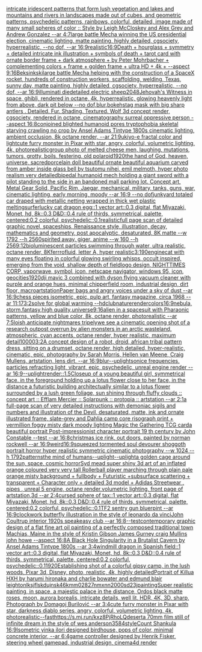 [intricate iridescent patterns that form lush vegetation and lakes and mountains and rivers in landscapes made out of cubes, and geometric patterns, psychedelic patterns, rainbows, colorful, detailed, image made of many small  spheres of color :: Style by Leigh McCloskey and Alex Grey and Andrew Gonzalez --ar 4:7](https://www.ebank.nz/aiartgenerator?category=intricate%20iridescent%20patterns%20that%20form%20lush%20vegetation%20and%20lakes%20and%20mountains%20and%20rivers%20in%20landscapes%20made%20out%20of%20cubes%2C%20and%20geometric%20patterns%2C%20psychedelic%20patterns%2C%20rainbows%2C%20colorful%2C%20detailed%2C%20image%20made%20of%20many%20small%20%20spheres%20of%20color%20%3A%3A%20Style%20by%20Leigh%20McCloskey%20and%20Alex%20Grey%20and%20Andrew%20Gonzalez%20--ar%204%3A7)[large battle Mecha winning the US presidential election, cinematic lighting, matte painting, highly detailed, cgsociety, hyperrealistic, --no dof, --ar 16:9](https://www.ebank.nz/aiartgenerator?category=large%20battle%20Mecha%20winning%20the%20US%20presidential%20election%2C%20cinematic%20lighting%2C%20matte%20painting%2C%20highly%20detailed%2C%20cgsociety%2C%20hyperrealistic%2C%20--no%20dof%2C%20--ar%2016%3A9)[realistic](https://www.ebank.nz/aiartgenerator?category=realistic)[16:9](https://www.ebank.nz/aiartgenerator?category=16%3A9)[Death + hourglass + symmetry + detailed intricate ink illustration + symbols of death + tarot card with ornate border frame + dark atmosphere + by Peter Mohrbacher + complementing colors + frame + golden frame + ultra HD + 4k + --aspect 9:16](https://www.ebank.nz/aiartgenerator?category=Death%20%2B%20hourglass%20%2B%20symmetry%20%2B%20detailed%20intricate%20ink%20illustration%20%2B%20symbols%20of%20death%20%2B%20tarot%20card%20with%20ornate%20border%20frame%20%2B%20dark%20atmosphere%20%2B%20by%20Peter%20Mohrbacher%20%2B%20complementing%20colors%20%2B%20frame%20%2B%20golden%20frame%20%2B%20ultra%20HD%20%2B%204k%20%2B%20--aspect%209%3A16)[Beksinkski](https://www.ebank.nz/aiartgenerator?category=Beksinkski)[large battle Mecha helping with the construction of a SpaceX rocket, hundreds of construction workers, scaffolding, welding, Texas, sunny day, matte painting, highly detailed, cgsociety, hyperrealistic, --no dof, --ar 16:9](https://www.ebank.nz/aiartgenerator?category=large%20battle%20Mecha%20helping%20with%20the%20construction%20of%20a%20SpaceX%20rocket%2C%20hundreds%20of%20construction%20workers%2C%20scaffolding%2C%20welding%2C%20Texas%2C%20sunny%20day%2C%20matte%20painting%2C%20highly%20detailed%2C%20cgsociety%2C%20hyperrealistic%2C%20--no%20dof%2C%20--ar%2016%3A9)[illuminati die](https://www.ebank.nz/aiartgenerator?category=illuminati%20die)[detailed,](https://www.ebank.nz/aiartgenerator?category=detailed%2C)[electric sheep](https://www.ebank.nz/aiartgenerator?category=electric%20sheep)[2048](https://www.ebank.nz/aiartgenerator?category=2048)[Jehovah's Witness in space, ghibli, rendered in octane, 4k, hyperrealistic, glowing heavenly light from above, dark pit below --no dof,blur,bokeh](https://www.ebank.nz/aiartgenerator?category=Jehovah%27s%20Witness%20in%20space%2C%20ghibli%2C%20rendered%20in%20octane%2C%204k%2C%20hyperrealistic%2C%20glowing%20heavenly%20light%20from%20above%2C%20dark%20pit%20below%20--no%20dof%2Cblur%2Cbokeh)[stag mask with big sharp antlers . Detailed. Fur. Shading. Textured. Wolf 3d concept render, cgsociety, rendered in octane, cinematography surreal oppressive person --aspect 16:8](https://www.ebank.nz/aiartgenerator?category=stag%20mask%20with%20big%20sharp%20antlers%20.%20Detailed.%20Fur.%20Shading.%20Textured.%20Wolf%203d%20concept%20render%2C%20cgsociety%2C%20rendered%20in%20octane%2C%20cinematography%20surreal%20oppressive%20person%20--aspect%2016%3A8)[conjoined blighted humanoid pores tryptophobia skeletal starving crawling no crop by Ansel Adams Tintype 1800s cinematic lighting, ambient occlusion, 8k octane render, --ar 21:9](https://www.ebank.nz/aiartgenerator?category=conjoined%20blighted%20humanoid%20pores%20tryptophobia%20skeletal%20starving%20crawling%20no%20crop%20by%20Ansel%20Adams%20Tintype%201800s%20cinematic%20lighting%2C%20ambient%20occlusion%2C%208k%20octane%20render%2C%20--ar%2021%3A9)[ukiyo-e fractal color and light](https://www.ebank.nz/aiartgenerator?category=ukiyo-e%20fractal%20color%20and%20light)[cute furry monster in Pixar with star, angry, colorful, volumetric lighting, 4k, photorealistic](https://www.ebank.nz/aiartgenerator?category=cute%20furry%20monster%20in%20Pixar%20with%20star%2C%20angry%2C%20colorful%2C%20volumetric%20lighting%2C%204k%2C%20photorealistic)[group photo of melted cheese men, laughing, mutations, tumors, grotty, boils, festering, old polaroid](https://www.ebank.nz/aiartgenerator?category=group%20photo%20of%20melted%20cheese%20men%2C%20laughing%2C%20mutations%2C%20tumors%2C%20grotty%2C%20boils%2C%20festering%2C%20old%20polaroid)[1920](https://www.ebank.nz/aiartgenerator?category=1920)[the hand of God, heaven, universe, sacred](https://www.ebank.nz/aiartgenerator?category=the%20hand%20of%20God%2C%20heaven%2C%20universe%2C%20sacred)[porcelain doll beautiful ornate beautiful aquarium carved from amber inside glass bell by tsutomu nihei, emil melmoth,  hyper photo realism very detailed](https://www.ebank.nz/aiartgenerator?category=porcelain%20doll%20beautiful%20ornate%20beautiful%20aquarium%20carved%20from%20amber%20inside%20glass%20bell%20by%20tsutomu%20nihei%2C%20emil%20melmoth%2C%20%20hyper%20photo%20realism%20very%20detailed)[bipedal humanoid mech holding a giant sword with a pilot standing to the side in an bandoned mall parking lot. Concept art, Metal Gear Solid, Pacific Rim, Jaegar, mechanical, military, tanks, guns, war, cinematic lighting, early morning, moody --ar 16:9 --no dof](https://www.ebank.nz/aiartgenerator?category=bipedal%20humanoid%20mech%20holding%20a%20giant%20sword%20with%20a%20pilot%20standing%20to%20the%20side%20in%20an%20bandoned%20mall%20parking%20lot.%20Concept%20art%2C%20Metal%20Gear%20Solid%2C%20Pacific%20Rim%2C%20Jaegar%2C%20mechanical%2C%20military%2C%20tanks%2C%20guns%2C%20war%2C%20cinematic%20lighting%2C%20early%20morning%2C%20moody%20--ar%2016%3A9%20--no%20dof)[junkyard totaled car draped with metallic netting wrapped in thick wet plastic melting](https://www.ebank.nz/aiartgenerator?category=junkyard%20totaled%20car%20draped%20with%20metallic%20netting%20wrapped%20in%20thick%20wet%20plastic%20melting)[surfer](https://www.ebank.nz/aiartgenerator?category=surfer)[lucky cat dragon egg::1 vector art::0.3 digital, flat Miyazaki, Monet, hd, 8k::0.3 D&D::0.4 rule of thirds, symmetrical, palette, centered:0.2 colorful, psychedelic::0.1](https://www.ebank.nz/aiartgenerator?category=lucky%20cat%20dragon%20egg%3A%3A1%20vector%20art%3A%3A0.3%20digital%2C%20flat%20Miyazaki%2C%20Monet%2C%20hd%2C%208k%3A%3A0.3%20D%26D%3A%3A0.4%20rule%20of%20thirds%2C%20symmetrical%2C%20palette%2C%20centered%3A0.2%20colorful%2C%20psychedelic%3A%3A0.1)[realistic](https://www.ebank.nz/aiartgenerator?category=realistic)[full page scan of detailed graphic novel, spaceships, Renaissance style, illustration, decay, mathematics and geometry, post apocalyptic, desaturated, 8K matte --w 1792 --h 2560](https://www.ebank.nz/aiartgenerator?category=full%20page%20scan%20of%20detailed%20graphic%20novel%2C%20spaceships%2C%20Renaissance%20style%2C%20illustration%2C%20decay%2C%20mathematics%20and%20geometry%2C%20post%20apocalyptic%2C%20desaturated%2C%208K%20matte%20--w%201792%20--h%202560)[spirited away, giger, anime --w 160 --h 256](https://www.ebank.nz/aiartgenerator?category=spirited%20away%2C%20giger%2C%20anime%20--w%20160%20--h%20256)[9:12](https://www.ebank.nz/aiartgenerator?category=9%3A12)[bioluminescent particles swimming through water, ultra realistic, octane render, 8K](https://www.ebank.nz/aiartgenerator?category=bioluminescent%20particles%20swimming%20through%20water%2C%20ultra%20realistic%2C%20octane%20render%2C%208K)[ferrrofluid, letter A, hyper realistic](https://www.ebank.nz/aiartgenerator?category=ferrrofluid%2C%20letter%20A%2C%20hyper%20realistic)[3:1](https://www.ebank.nz/aiartgenerator?category=3%3A1)[90](https://www.ebank.nz/aiartgenerator?category=90)[engine](https://www.ebank.nz/aiartgenerator?category=engine)[cat with many eyes floating in colorful glowing  swirling whisps, occult inspired, emerging from the void, shallow depth of field](https://www.ebank.nz/aiartgenerator?category=cat%20with%20many%20eyes%20floating%20in%20colorful%20glowing%20%20swirling%20whisps%2C%20occult%20inspired%2C%20emerging%20from%20the%20void%2C%20shallow%20depth%20of%20field)[logo design, NIGHTTIMES CORP, vaporwave, symbol, icon, netscape navigator, windows 95, icon, geocities](https://www.ebank.nz/aiartgenerator?category=logo%20design%2C%20NIGHTTIMES%20CORP%2C%20vaporwave%2C%20symbol%2C%20icon%2C%20netscape%20navigator%2C%20windows%2095%2C%20icon%2C%20geocities)[1920](https://www.ebank.nz/aiartgenerator?category=1920)[dji mavic 3 combined with dyson flying vacuum cleaner with purple and orange hues, minimal chipperfield room, industrial design, dirt floor, macro](https://www.ebank.nz/aiartgenerator?category=dji%20mavic%203%20combined%20with%20dyson%20flying%20vacuum%20cleaner%20with%20purple%20and%20orange%20hues%2C%20minimal%20chipperfield%20room%2C%20industrial%20design%2C%20dirt%20floor%2C%20macro)[artstation](https://www.ebank.nz/aiartgenerator?category=artstation)[Paper bags and angry voices under a sky of dust --ar 16:9](https://www.ebank.nz/aiartgenerator?category=Paper%20bags%20and%20angry%20voices%20under%20a%20sky%20of%20dust%20--ar%2016%3A9)[chess pieces isometric, epic, pulp art, fantasy magazine, circa 1968 --ar 11:17](https://www.ebank.nz/aiartgenerator?category=chess%20pieces%20isometric%2C%20epic%2C%20pulp%20art%2C%20fantasy%20magazine%2C%20circa%201968%20--ar%2011%3A17)[3:2](https://www.ebank.nz/aiartgenerator?category=3%3A2)[solve for global warming --hd](https://www.ebank.nz/aiartgenerator?category=solve%20for%20global%20warming%20--hd)[club](https://www.ebank.nz/aiartgenerator?category=club)[nature](https://www.ebank.nz/aiartgenerator?category=nature)[render](https://www.ebank.nz/aiartgenerator?category=render)[colors](https://www.ebank.nz/aiartgenerator?category=colors)[16:9](https://www.ebank.nz/aiartgenerator?category=16%3A9)[nebula, storm,fantasy,high quality,universe](https://www.ebank.nz/aiartgenerator?category=nebula%2C%20storm%2Cfantasy%2Chigh%20quality%2Cuniverse)[9:16](https://www.ebank.nz/aiartgenerator?category=9%3A16)[alien in a spacesuit with Pharaonic patterns, yellow and blue color, 8k, octane render, photorealistic --ar 7:5](https://www.ebank.nz/aiartgenerator?category=alien%20in%20a%20spacesuit%20with%20Pharaonic%20patterns%2C%20yellow%20and%20blue%20color%2C%208k%2C%20octane%20render%2C%20photorealistic%20--ar%207%3A5)[loish,](https://www.ebank.nz/aiartgenerator?category=loish%2C)[anticipate nightmares tripely](https://www.ebank.nz/aiartgenerator?category=anticipate%20nightmares%20tripely)[we see a cinematic opening shot of a research outpost overrun by alien monsters in an arctic wasteland, atmospheric, cyan accents, octane render, hyper realistic, maximum detail](https://www.ebank.nz/aiartgenerator?category=we%20see%20a%20cinematic%20opening%20shot%20of%20a%20research%20outpost%20overrun%20by%20alien%20monsters%20in%20an%20arctic%20wasteland%2C%20atmospheric%2C%20cyan%20accents%2C%20octane%20render%2C%20hyper%20realistic%2C%20maximum%20detail)[10000](https://www.ebank.nz/aiartgenerator?category=10000)[3:2](https://www.ebank.nz/aiartgenerator?category=3%3A2)[A concept design of a robot, droid, african tribal pattern dress, sitting on a drumset, octane render, high detailed, hyper-realistic, cinematic, epic, photography by Sarah Morris, Hellen van Meene, Craig Mullens, artstation, lens dirt, --ar 16:9](https://www.ebank.nz/aiartgenerator?category=A%20concept%20design%20of%20a%20robot%2C%20droid%2C%20african%20tribal%20pattern%20dress%2C%20sitting%20on%20a%20drumset%2C%20octane%20render%2C%20high%20detailed%2C%20hyper-realistic%2C%20cinematic%2C%20epic%2C%20photography%20by%20Sarah%20Morris%2C%20Hellen%20van%20Meene%2C%20Craig%20Mullens%2C%20artstation%2C%20lens%20dirt%2C%20--ar%2016%3A9)[blur](https://www.ebank.nz/aiartgenerator?category=blur)[--uplight](https://www.ebank.nz/aiartgenerator?category=--uplight)[sonice frequencies, particles refracting light, vibrant, epic, psychedelic, unreal engine render --ar 16:9](https://www.ebank.nz/aiartgenerator?category=sonice%20frequencies%2C%20particles%20refracting%20light%2C%20vibrant%2C%20epic%2C%20psychedelic%2C%20unreal%20engine%20render%20--ar%2016%3A9)[--uplight](https://www.ebank.nz/aiartgenerator?category=--uplight)[render::1.5](https://www.ebank.nz/aiartgenerator?category=render%3A%3A1.5)[Closeup of a young beautiful girl, symmetrical face, in the foreground holding up a lotus flower close to her face, in the distance a futuristic building architectually similar to a lotus flower surrounded by a lush green foliage, sun shining through fluffy clouds :: concept art :: Efflam Mercier :: Solarpunk :: protopia :: artstation --ar 2:1](https://www.ebank.nz/aiartgenerator?category=Closeup%20of%20a%20young%20beautiful%20girl%2C%20symmetrical%20face%2C%20in%20the%20foreground%20holding%20up%20a%20lotus%20flower%20close%20to%20her%20face%2C%20in%20the%20distance%20a%20futuristic%20building%20architectually%20similar%20to%20a%20lotus%20flower%20surrounded%20by%20a%20lush%20green%20foliage%2C%20sun%20shining%20through%20fluffy%20clouds%20%3A%3A%20concept%20art%20%3A%3A%20Efflam%20Mercier%20%3A%3A%20Solarpunk%20%3A%3A%20protopia%20%3A%3A%20artstation%20--ar%202%3A1)[a full-page scan of very detailed instructions with demoniac sigils and numbers and illustration of the Devil, desaturated, matte, ink and ornate illustrated frame, slate-grey and Dahlia camp core risograph print + vermillion foggy misty dark moody lighting Magic the Gathering TCG card](https://www.ebank.nz/aiartgenerator?category=a%20full-page%20scan%20of%20very%20detailed%20instructions%20with%20demoniac%20sigils%20and%20numbers%20and%20illustration%20of%20the%20Devil%2C%20desaturated%2C%20matte%2C%20ink%20and%20ornate%20illustrated%20frame%2C%20slate-grey%20and%20Dahlia%20camp%20core%20risograph%20print%20%2B%20vermillion%20foggy%20misty%20dark%20moody%20lighting%20Magic%20the%20Gathering%20TCG%20card)[a beautiful portrait Post-impressionist character portrait 19 th century by John Constable --test --ar 16:8](https://www.ebank.nz/aiartgenerator?category=a%20beautiful%20portrait%20Post-impressionist%20character%20portrait%2019%20th%20century%20by%20John%20Constable%20--test%20--ar%2016%3A8)[christmas ice rink, out doors, painted by norman rockwell --ar 16:9](https://www.ebank.nz/aiartgenerator?category=christmas%20ice%20rink%2C%20out%20doors%2C%20painted%20by%20norman%20rockwell%20--ar%2016%3A9)[weird](https://www.ebank.nz/aiartgenerator?category=weird)[16:9](https://www.ebank.nz/aiartgenerator?category=16%3A9)[squeezed tormented soul devourer shoggoth portrait horror hyper realistic symmetric cinematic photography --w 1024 --h 1792](https://www.ebank.nz/aiartgenerator?category=squeezed%20tormented%20soul%20devourer%20shoggoth%20portrait%20horror%20hyper%20realistic%20symmetric%20cinematic%20photography%20--w%201024%20--h%201792)[patterns](https://www.ebank.nz/aiartgenerator?category=patterns)[the mind of humans](https://www.ebank.nz/aiartgenerator?category=the%20mind%20of%20humans)[--uplight](https://www.ebank.nz/aiartgenerator?category=--uplight)[--uplight](https://www.ebank.nz/aiartgenerator?category=--uplight)[a golden cage around the sun, space, cosmic horror](https://www.ebank.nz/aiartgenerator?category=a%20golden%20cage%20around%20the%20sun%2C%20space%2C%20cosmic%20horror)[Syd mead super shiny 3d art of an inflated orange coloured very very tall Rollerball player marching through plain pale orange misty background + fullbody + Futuristic +subsurface scattering + transparent + Character only + detailed 3d model + Adidas Streetwear , pipes , unreal 5 engine, octane render,volumetric lighting, front page of artstation,3d --ar 2:4](https://www.ebank.nz/aiartgenerator?category=Syd%20mead%20super%20shiny%203d%20art%20of%20an%20inflated%20orange%20coloured%20very%20very%20tall%20Rollerball%20player%20marching%20through%20plain%20pale%20orange%20misty%20background%20%2B%20fullbody%20%2B%20Futuristic%20%2Bsubsurface%20scattering%20%2B%20transparent%20%2B%20Character%20only%20%2B%20detailed%203d%20model%20%2B%20Adidas%20Streetwear%20%2C%20pipes%20%2C%20unreal%205%20engine%2C%20octane%20render%2Cvolumetric%20lighting%2C%20front%20page%20of%20artstation%2C3d%20--ar%202%3A4)[cursed sphere of tax::1 vector art::0.3 digital, flat Miyazaki, Monet, hd, 8k::0.3 D&D::0.4 rule of thirds, symmetrical, palette, centered:0.2 colorful, psychedelic::0.1](https://www.ebank.nz/aiartgenerator?category=cursed%20sphere%20of%20tax%3A%3A1%20vector%20art%3A%3A0.3%20digital%2C%20flat%20Miyazaki%2C%20Monet%2C%20hd%2C%208k%3A%3A0.3%20D%26D%3A%3A0.4%20rule%20of%20thirds%2C%20symmetrical%2C%20palette%2C%20centered%3A0.2%20colorful%2C%20psychedelic%3A%3A0.1)[TF2 sentry gun bluerpint --ar 16:9](https://www.ebank.nz/aiartgenerator?category=TF2%20sentry%20gun%20bluerpint%20--ar%2016%3A9)[clockwork butterfly illustration in the style of leonardo da vinci](https://www.ebank.nz/aiartgenerator?category=clockwork%20butterfly%20illustration%20in%20the%20style%20of%20leonardo%20da%20vinci)[John Coultrup interior 1920s speakeasy club --ar 16:8](https://www.ebank.nz/aiartgenerator?category=John%20Coultrup%20interior%201920s%20speakeasy%20club%20--ar%2016%3A8)[--test](https://www.ebank.nz/aiartgenerator?category=--test)[contemporary graphic design of a flat fine art oil painting of a perfectly composed traditional town Machias, Maine in the style of Kristin Gibson James Gurney craig Mullins john howe --aspect 16:8](https://www.ebank.nz/aiartgenerator?category=contemporary%20graphic%20design%20of%20a%20flat%20fine%20art%20oil%20painting%20of%20a%20perfectly%20composed%20traditional%20town%20Machias%2C%20Maine%20in%20the%20style%20of%20Kristin%20Gibson%20James%20Gurney%20craig%20Mullins%20john%20howe%20--aspect%2016%3A8)[](https://www.ebank.nz/aiartgenerator?category=)[A Black Hole Singularity  in a Brutalist Cavern  by Ansel Adams Tintype 1800s --ar 3:4](https://www.ebank.nz/aiartgenerator?category=A%20Black%20Hole%20Singularity%20%20in%20a%20Brutalist%20Cavern%20%20by%20Ansel%20Adams%20Tintype%201800s%20--ar%203%3A4)[windmill dragon in Spanish field::1 vector art::0.3 digital, flat Miyazaki, Monet, hd, 8k::0.3 D&D::0.4 rule of thirds, symmetrical, palette, centered:0.2 colorful, psychedelic::0.1](https://www.ebank.nz/aiartgenerator?category=windmill%20dragon%20in%20Spanish%20field%3A%3A1%20vector%20art%3A%3A0.3%20digital%2C%20flat%20Miyazaki%2C%20Monet%2C%20hd%2C%208k%3A%3A0.3%20D%26D%3A%3A0.4%20rule%20of%20thirds%2C%20symmetrical%2C%20palette%2C%20centered%3A0.2%20colorful%2C%20psychedelic%3A%3A0.1)[](https://www.ebank.nz/aiartgenerator?category=)[1920](https://www.ebank.nz/aiartgenerator?category=1920)[Establishing shot of a colorful gipsy camp, in the lush woods, Pixar 3d, Disney, photo, realistic, 4k, highly detailed](https://www.ebank.nz/aiartgenerator?category=Establishing%20shot%20of%20a%20colorful%20gipsy%20camp%2C%20in%20the%20lush%20woods%2C%20Pixar%203d%2C%20Disney%2C%20photo%2C%20realistic%2C%204k%2C%20highly%20detailed)[Portrait of Killua HXH by harumi hironaka and charlie bowater and edmund blair leighton](https://www.ebank.nz/aiartgenerator?category=Portrait%20of%20Killua%20HXH%20by%20harumi%20hironaka%20and%20charlie%20bowater%20and%20edmund%20blair%20leighton)[lksjflskdujnsk46kmm02827nmxnn2000sd23j](https://www.ebank.nz/aiartgenerator?category=lksjflskdujnsk46kmm02827nmxnn2000sd23j)[painting](https://www.ebank.nz/aiartgenerator?category=painting)[Super realistic painting, in space, a majestic palace in the distance, Ordos black matte roses, moon, aurora borealis, intricate details, well lit, HDR, 4K, 3D, sharp, Photograph by Domagoj Burilović --ar 3:4](https://www.ebank.nz/aiartgenerator?category=Super%20realistic%20painting%2C%20in%20space%2C%20a%20majestic%20palace%20in%20the%20distance%2C%20Ordos%20black%20matte%20roses%2C%20moon%2C%20aurora%20borealis%2C%20intricate%20details%2C%20well%20lit%2C%20HDR%2C%204K%2C%203D%2C%20sharp%2C%20Photograph%20by%20Domagoj%20Burilovi%C4%87%20--ar%203%3A4)[cute furry monster in Pixar with star, darkness diablo series, angry, colorful, volumetric lighting, 4k, photorealistic](https://www.ebank.nz/aiartgenerator?category=cute%20furry%20monster%20in%20Pixar%20with%20star%2C%20darkness%20diablo%20series%2C%20angry%2C%20colorful%2C%20volumetric%20lighting%2C%204k%2C%20photorealistic)[--fast](https://www.ebank.nz/aiartgenerator?category=--fast)[<https://s.mj.run/kxz8PjRhoLQ>](https://www.ebank.nz/aiartgenerator?category=%3Chttps%3A//s.mj.run/kxz8PjRhoLQ%3E)[desert](https://www.ebank.nz/aiartgenerator?category=desert)[a 70mm film still of infinite dream in the style of wes anderson](https://www.ebank.nz/aiartgenerator?category=a%2070mm%20film%20still%20of%20infinite%20dream%20in%20the%20style%20of%20wes%20anderson)[3584](https://www.ebank.nz/aiartgenerator?category=3584)[style](https://www.ebank.nz/aiartgenerator?category=style)[Count Shankula 16:9](https://www.ebank.nz/aiartgenerator?category=Count%20Shankula%2016%3A9)[Isometric yinka ilori designed birdhouse, pops of color, minimal concrete interior, --ar 6:4](https://www.ebank.nz/aiartgenerator?category=Isometric%20yinka%20ilori%20designed%20birdhouse%2C%20pops%20of%20color%2C%20minimal%20concrete%20interior%2C%20--ar%206%3A4)[game controller designed by Henrik Fisker, steering wheel gamepad, industrial design, cinema4d render](https://www.ebank.nz/aiartgenerator?category=game%20controller%20designed%20by%20Henrik%20Fisker%2C%20steering%20wheel%20gamepad%2C%20industrial%20design%2C%20cinema4d%20render)